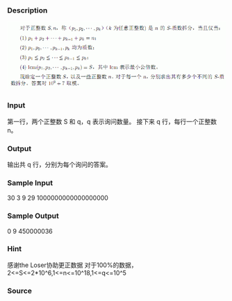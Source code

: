 
### Description
![](/JudgeOnline/upload/201403/11.jpg)
### Input

第一行，两个正整数 S 和 q，q 表示询问数量。
接下来 q 行，每行一个正整数 n。
### Output
输出共 q 行，分别为每个询问的答案。
### Sample Input
30 3
9
29
1000000000000000000
### Sample Output
0
9
450000036


### Hint
感谢the Loser协助更正数据
对于100%的数据，2<=S<=2*10^6,1<=n<=10^18,1<=q<=10^5
### Source
